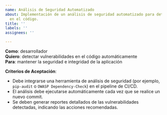 ```yaml
---
name: Análisis de Seguridad Automatizado
about: Implementación de un análisis de seguridad automatizado para detectar vulnerabilidades
  en el código.
title: ''
labels: ''
assignees: ''

---
```


**Como**: desarrollador  
**Quiero**: detectar vulnerabilidades en el código automáticamente  
**Para**: mantener la seguridad e integridad de la aplicación  

**Criterios de Aceptación**:
- Debe integrarse una herramienta de análisis de seguridad (por ejemplo, `pip-audit` o `OWASP Dependency-Check`) en el pipeline de CI/CD.
- El análisis debe ejecutarse automáticamente cada vez que se realice un nuevo commit.
- Se deben generar reportes detallados de las vulnerabilidades detectadas, indicando las acciones recomendadas.
